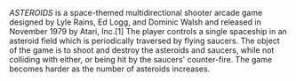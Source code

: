 _ASTEROIDS_ is a space-themed multidirectional shooter arcade game designed by Lyle Rains, Ed Logg, and Dominic Walsh and released in November 1979 by Atari, Inc.[1] The player controls a single spaceship in an asteroid field which is periodically traversed by flying saucers. The object of the game is to shoot and destroy the asteroids and saucers, while not colliding with either, or being hit by the saucers' counter-fire. The game becomes harder as the number of asteroids increases.
